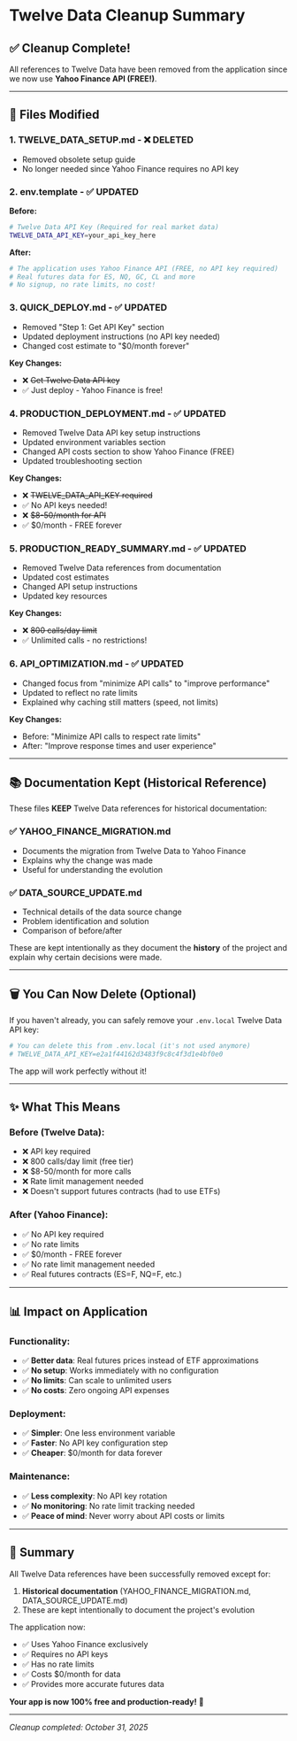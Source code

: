 # Twelve Data Cleanup Summary

## ✅ Cleanup Complete!

All references to Twelve Data have been removed from the application since we now use **Yahoo Finance API (FREE!)**.

---

## 📁 Files Modified

### 1. **TWELVE_DATA_SETUP.md** - ❌ DELETED
- Removed obsolete setup guide
- No longer needed since Yahoo Finance requires no API key

### 2. **env.template** - ✅ UPDATED
**Before:**
```bash
# Twelve Data API Key (Required for real market data)
TWELVE_DATA_API_KEY=your_api_key_here
```

**After:**
```bash
# The application uses Yahoo Finance API (FREE, no API key required)
# Real futures data for ES, NQ, GC, CL and more
# No signup, no rate limits, no cost!
```

### 3. **QUICK_DEPLOY.md** - ✅ UPDATED
- Removed "Step 1: Get API Key" section
- Updated deployment instructions (no API key needed)
- Changed cost estimate to "$0/month forever"

**Key Changes:**
- ❌ ~~Get Twelve Data API key~~
- ✅ Just deploy - Yahoo Finance is free!

### 4. **PRODUCTION_DEPLOYMENT.md** - ✅ UPDATED
- Removed Twelve Data API key setup instructions
- Updated environment variables section
- Changed API costs section to show Yahoo Finance (FREE)
- Updated troubleshooting section

**Key Changes:**
- ❌ ~~TWELVE_DATA_API_KEY required~~
- ✅ No API keys needed!
- ❌ ~~$8-50/month for API~~
- ✅ $0/month - FREE forever

### 5. **PRODUCTION_READY_SUMMARY.md** - ✅ UPDATED
- Removed Twelve Data references from documentation
- Updated cost estimates
- Changed API setup instructions
- Updated key resources

**Key Changes:**
- ❌ ~~800 calls/day limit~~
- ✅ Unlimited calls - no restrictions!

### 6. **API_OPTIMIZATION.md** - ✅ UPDATED
- Changed focus from "minimize API calls" to "improve performance"
- Updated to reflect no rate limits
- Explained why caching still matters (speed, not limits)

**Key Changes:**
- Before: "Minimize API calls to respect rate limits"
- After: "Improve response times and user experience"

---

## 📚 Documentation Kept (Historical Reference)

These files **KEEP** Twelve Data references for historical documentation:

### ✅ **YAHOO_FINANCE_MIGRATION.md**
- Documents the migration from Twelve Data to Yahoo Finance
- Explains why the change was made
- Useful for understanding the evolution

### ✅ **DATA_SOURCE_UPDATE.md**
- Technical details of the data source change
- Problem identification and solution
- Comparison of before/after

These are kept intentionally as they document the **history** of the project and explain why certain decisions were made.

---

## 🗑️ You Can Now Delete (Optional)

If you haven't already, you can safely remove your `.env.local` Twelve Data API key:

```bash
# You can delete this from .env.local (it's not used anymore)
# TWELVE_DATA_API_KEY=e2a1f44162d3483f9c8c4f3d1e4bf0e0
```

The app will work perfectly without it!

---

## ✨ What This Means

### Before (Twelve Data):
- ❌ API key required
- ❌ 800 calls/day limit (free tier)
- ❌ $8-50/month for more calls
- ❌ Rate limit management needed
- ❌ Doesn't support futures contracts (had to use ETFs)

### After (Yahoo Finance):
- ✅ No API key required
- ✅ No rate limits
- ✅ $0/month - FREE forever
- ✅ No rate limit management needed
- ✅ Real futures contracts (ES=F, NQ=F, etc.)

---

## 📊 Impact on Application

### Functionality:
- ✅ **Better data**: Real futures prices instead of ETF approximations
- ✅ **No setup**: Works immediately with no configuration
- ✅ **No limits**: Can scale to unlimited users
- ✅ **No costs**: Zero ongoing API expenses

### Deployment:
- ✅ **Simpler**: One less environment variable
- ✅ **Faster**: No API key configuration step
- ✅ **Cheaper**: $0/month for data forever

### Maintenance:
- ✅ **Less complexity**: No API key rotation
- ✅ **No monitoring**: No rate limit tracking needed
- ✅ **Peace of mind**: Never worry about API costs or limits

---

## 🎯 Summary

All Twelve Data references have been successfully removed except for:
1. **Historical documentation** (YAHOO_FINANCE_MIGRATION.md, DATA_SOURCE_UPDATE.md)
2. These are kept intentionally to document the project's evolution

The application now:
- ✅ Uses Yahoo Finance exclusively
- ✅ Requires no API keys
- ✅ Has no rate limits
- ✅ Costs $0/month for data
- ✅ Provides more accurate futures data

**Your app is now 100% free and production-ready!** 🎉

---

*Cleanup completed: October 31, 2025*

